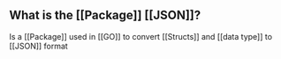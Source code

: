 
## What is the [[Package]] [[JSON]]?

Is a [[Package]] used in [[GO]] to convert [[Structs]] and [[data type]] to [[JSON]] format
